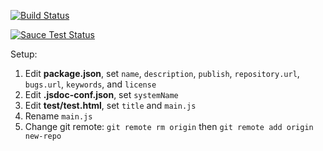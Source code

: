 [![Build Status](https://travis-ci.org/apowers313/sauce-test.svg?branch=master)](https://travis-ci.org/apowers313/sauce-test)

[![Sauce Test Status](https://saucelabs.com/browser-matrix/apowers313.svg)](https://saucelabs.com/u/apowers313)

Setup:

1. Edit **package.json**, set `name`, `description`, `publish`, `repository.url`, `bugs.url`, `keywords`, and `license`
2. Edit **.jsdoc-conf.json**, set `systemName`
3. Edit **test/test.html**, set `title` and `main.js`
4. Rename `main.js`
5. Change git remote: `git remote rm origin` then `git remote add origin new-repo`
